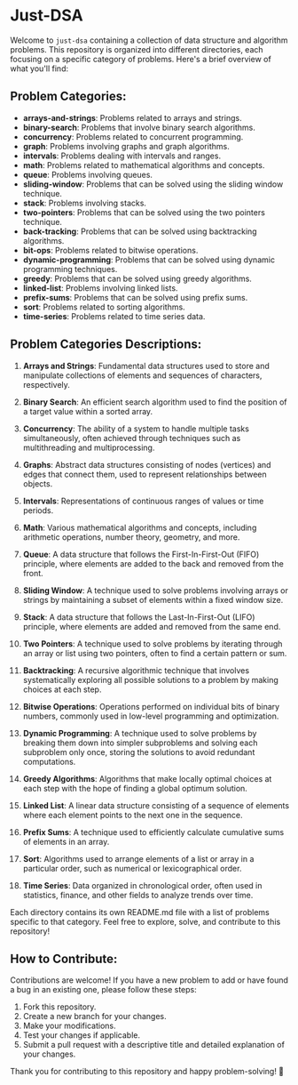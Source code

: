 # Just-DSA

Welcome to `just-dsa` containing a collection of data structure and algorithm problems. This repository is organized into different directories, each focusing on a specific category of problems. Here's a brief overview of what you'll find:

## Problem Categories:

- **arrays-and-strings**: Problems related to arrays and strings.
- **binary-search**: Problems that involve binary search algorithms.
- **concurrency**: Problems related to concurrent programming.
- **graph**: Problems involving graphs and graph algorithms.
- **intervals**: Problems dealing with intervals and ranges.
- **math**: Problems related to mathematical algorithms and concepts.
- **queue**: Problems involving queues.
- **sliding-window**: Problems that can be solved using the sliding window technique.
- **stack**: Problems involving stacks.
- **two-pointers**: Problems that can be solved using the two pointers technique.
- **back-tracking**: Problems that can be solved using backtracking algorithms.
- **bit-ops**: Problems related to bitwise operations.
- **dynamic-programming**: Problems that can be solved using dynamic programming techniques.
- **greedy**: Problems that can be solved using greedy algorithms.
- **linked-list**: Problems involving linked lists.
- **prefix-sums**: Problems that can be solved using prefix sums.
- **sort**: Problems related to sorting algorithms.
- **time-series**: Problems related to time series data.

## Problem Categories Descriptions:

1. **Arrays and Strings**: Fundamental data structures used to store and manipulate collections of elements and sequences of characters, respectively.

2. **Binary Search**: An efficient search algorithm used to find the position of a target value within a sorted array.

3. **Concurrency**: The ability of a system to handle multiple tasks simultaneously, often achieved through techniques such as multithreading and multiprocessing.

4. **Graphs**: Abstract data structures consisting of nodes (vertices) and edges that connect them, used to represent relationships between objects.

5. **Intervals**: Representations of continuous ranges of values or time periods.

6. **Math**: Various mathematical algorithms and concepts, including arithmetic operations, number theory, geometry, and more.

7. **Queue**: A data structure that follows the First-In-First-Out (FIFO) principle, where elements are added to the back and removed from the front.

8. **Sliding Window**: A technique used to solve problems involving arrays or strings by maintaining a subset of elements within a fixed window size.

9. **Stack**: A data structure that follows the Last-In-First-Out (LIFO) principle, where elements are added and removed from the same end.

10. **Two Pointers**: A technique used to solve problems by iterating through an array or list using two pointers, often to find a certain pattern or sum.

11. **Backtracking**: A recursive algorithmic technique that involves systematically exploring all possible solutions to a problem by making choices at each step.

12. **Bitwise Operations**: Operations performed on individual bits of binary numbers, commonly used in low-level programming and optimization.

13. **Dynamic Programming**: A technique used to solve problems by breaking them down into simpler subproblems and solving each subproblem only once, storing the solutions to avoid redundant computations.

14. **Greedy Algorithms**: Algorithms that make locally optimal choices at each step with the hope of finding a global optimum solution.

15. **Linked List**: A linear data structure consisting of a sequence of elements where each element points to the next one in the sequence.

16. **Prefix Sums**: A technique used to efficiently calculate cumulative sums of elements in an array.

17. **Sort**: Algorithms used to arrange elements of a list or array in a particular order, such as numerical or lexicographical order.

18. **Time Series**: Data organized in chronological order, often used in statistics, finance, and other fields to analyze trends over time.

Each directory contains its own README.md file with a list of problems specific to that category. Feel free to explore, solve, and contribute to this repository!

## How to Contribute:

Contributions are welcome! If you have a new problem to add or have found a bug in an existing one, please follow these steps:

1. Fork this repository.
2. Create a new branch for your changes.
3. Make your modifications.
4. Test your changes if applicable.
5. Submit a pull request with a descriptive title and detailed explanation of your changes.

Thank you for contributing to this repository and happy problem-solving! 🚀
